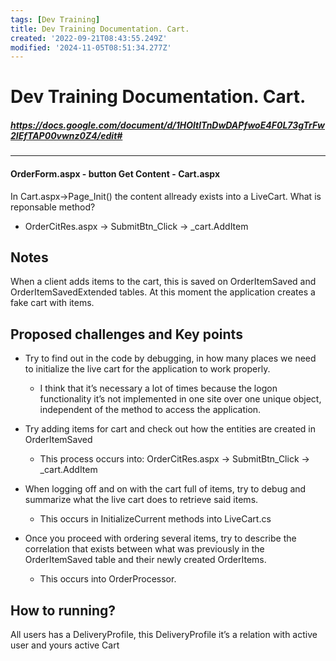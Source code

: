 ```yaml
---
tags: [Dev Training]
title: Dev Training Documentation. Cart.
created: '2022-09-21T08:43:55.249Z'
modified: '2024-11-05T08:51:34.277Z'
---
```


# Dev Training Documentation. Cart. 

##### https://docs.google.com/document/d/1HOltlTnDwDAPfwoE4F0L73gTrFw2IEfTAP00vwnz0Z4/edit#

*****************************

#### OrderForm.aspx - button Get Content - Cart.aspx
In Cart.aspx->Page_Init() the content allready exists into a LiveCart. 
What is reponsable method?
- OrderCitRes.aspx -> SubmitBtn_Click -> _cart.AddItem


## Notes
When a client adds items to the cart, this is saved on OrderItemSaved and OrderItemSavedExtended tables. At this moment the application creates a fake cart with items.

## Proposed challenges and Key points

- Try to find out in the code by debugging, in how many places we need to initialize the live cart for the application to work properly.
    * I think that it’s necessary a lot of times because the logon functionality it’s not implemented in one site over one unique object, independent of the method to access the application.

- Try adding items for cart and check out how the entities are created in OrderItemSaved
    * This process occurs into:  OrderCitRes.aspx -> SubmitBtn_Click -> _cart.AddItem

- When logging off and on with the cart full of items, try to debug and summarize what the live cart does to retrieve said items.
    * This occurs in InitializeCurrent methods into LiveCart.cs

- Once you proceed with ordering several items, try to describe the correlation that exists between what was previously in the OrderItemSaved table and their newly created OrderItems.
    * This occurs into OrderProcessor. 


## How to running?
All users has a DeliveryProfile, this DeliveryProfile it’s a relation with active user and yours active Cart
